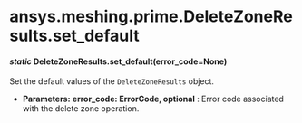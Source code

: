 # ansys.meshing.prime.DeleteZoneResults.set_default

<a id="ansys.meshing.prime.DeleteZoneResults.set_default"></a>

#### *static* DeleteZoneResults.set_default(error_code=None)

Set the default values of the `DeleteZoneResults` object.

* **Parameters:**
  **error_code: ErrorCode, optional**
  : Error code associated with the delete zone operation.

<!-- !! processed by numpydoc !! -->
